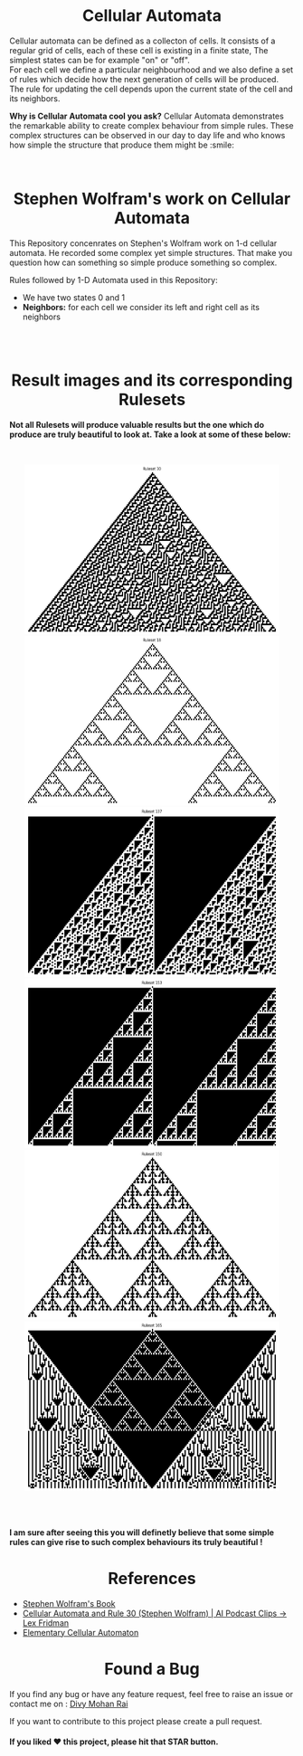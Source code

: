 <h1 align="center">Cellular Automata</h1>

<p> Cellular automata can be defined as a collecton of cells. It consists of a regular grid of cells, each of these cell is existing in a finite state, The simplest states can be for example "on" or "off".<br>
For each cell we define a particular neighbourhood and we also define a set of rules which decide how the next generation of cells will be produced.
<br>
The rule for updating the cell depends upon the current state of the cell and its neighbors.
</p>

<p><b>Why is Cellular Automata cool you ask?</b> Cellular Automata demonstrates the remarkable ability to create complex behaviour from simple rules. These complex structures can be observed in our day to day life and who knows how simple the structure that produce them might be :smile: </p>

<br>
<h1 align="center">Stephen Wolfram's work on Cellular Automata</h1>
<p> This Repository concenrates on Stephen's Wolfram work on 1-d cellular automata. He recorded some complex yet simple structures. That make you question how can something so simple produce something so complex.</p>
<p> Rules followed by 1-D Automata used in this Repository: </p>
<ul>
<li> We have two states 0 and 1 </li>
<li> <b> Neighbors:</b> for each cell we consider its left and right cell as its neighbors</li>
</ul>

<br><br>
<h1 align="center">Result images and its corresponding Rulesets</h1>
<p><b>Not all Rulesets will produce valuable results but the one which do produce are truly beautiful to look at. Take a look at some of these below:</b></p><br>
<p align="center">
<img src="ca_output/30.png" width="450px" height="300px"><img src="ca_output/18.png" width="450px" height="300px"> <br>
<img src="ca_output/137.png" width="450px" height="300px"><img src="ca_output/153.png" width="450px" height="300px"> <br>
<img src="ca_output/150.png" width="450px" height="300px"><img src="ca_output/165.png" width="450px" height="300px"> 

<br><br>
<p><b>I am sure after seeing this you will definetly believe that some simple rules can give rise to such complex behaviours its truly beautiful !</b></p>
<!-- <img src="https://github.com/divy-14/Neural-Style-Transfer/blob/main/images/style-images/mosaic.jpg" width="300px" height="300px"> -->
</p>

<h1 align="center">References</h1>
<ul>
<li><a href="https://www.wolframscience.com/nks/">Stephen Wolfram's Book</a></li>
<li><a href="https://youtu.be/VguG_y05Xe8" >Cellular Automata and Rule 30 (Stephen Wolfram) | AI Podcast Clips -> Lex Fridman</a></li>
<li><a href="https://mathworld.wolfram.com/ElementaryCellularAutomaton.html">Elementary Cellular Automaton</a></li>
</ul>


<h1 align="center">Found a Bug</h1>
<p> 
If you find any bug or have any feature request, feel free to raise an issue or contact me on : <a href="mailto:divymohanrai@gmail.com"> Divy Mohan Rai </a>
</p>
<p>
If you want to contribute to this project please create a pull request.
</p>

#### If you liked ♥ this project, please hit that **STAR** button.
